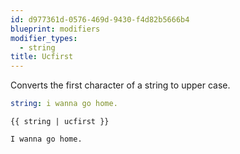 ```yaml
---
id: d977361d-0576-469d-9430-f4d82b5666b4
blueprint: modifiers
modifier_types:
  - string
title: Ucfirst
---
```

Converts the first character of a string to upper case.

```yaml
string: i wanna go home.
```

```
{{ string | ucfirst }}
```

```html
I wanna go home.
```
